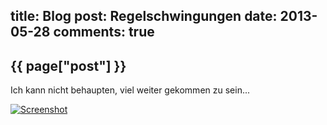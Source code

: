 title: Blog
post: Regelschwingungen
date: 2013-05-28
comments: true
---

## {{ page["post"] }}
<!--%
from datetime import datetime
date = datetime.strptime(page["date"], "%Y-%m-%d").strftime("%B %d, %Y")
print "*Posted at %s.*" % date
%-->

Ich kann nicht behaupten, viel weiter gekommen zu sein...

[![Screenshot][small]][big]

 [big]: img/xyargh.png
 [small]: img/xyargh_small.png